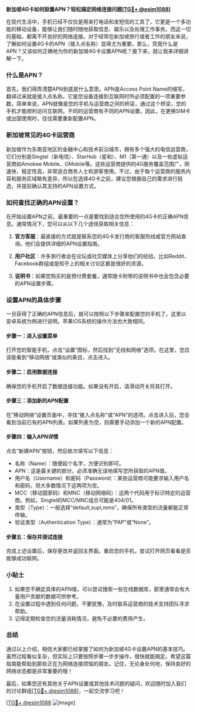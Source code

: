 **新加坡4G卡如何設置APN？轻松搞定网络连接问题[[TG💪+ @esim1088](https://t.me/s/esim1088)]**

在现代生活中，手机已经不仅仅是用来打电话和发短信的工具了，它更是一个多功能的移动设备，能够让我们随时随地获取信息、娱乐以及处理工作事务。而这一切的基础，都离不开良好的网络连接。对于经常在新加坡旅行或者工作的朋友来说，了解如何设置4G卡的APN（接入点名称）显得尤为重要。那么，究竟什么是APN？又该如何正确地为你的新加坡4G卡设置APN呢？接下来，就让我来详细讲解一下。

### 什么是APN？

首先，我们得弄清楚APN到底是什么意思。APN是Access Point Name的缩写，翻译过来就是接入点名称。它是您设备连接到互联网时所必须配置的一项重要参数。简单来说，APN就像是您的手机与运营商之间的桥梁，通过这个桥梁，您的手机才能顺利访问互联网。不同的运营商有不同的APN设置，因此，在更换SIM卡或出国使用时，往往需要重新配置APN。

### 新加坡常见的4G卡运营商

新加坡作为东南亚地区的金融中心和技术前沿城市，拥有多个强大的电信运营商，它们分别是Singtel（新电信）、StarHub（星和）、M1（第一通）以及一些虚拟运营商如Amobee Mobile、GMobile等。这些运营商提供的4G服务覆盖范围广，网速快，稳定性高，非常适合商务人士和游客使用。不过，由于每个运营商的服务内容和服务区域略有差异，所以在选择4G卡之前，建议您根据自己的需求进行挑选，并提前确认其支持的APN设置方式。

### 如何查找正确的APN设置？

在开始设置APN之前，最重要的一点是要找到适合您所使用的4G卡的正确APN信息。通常情况下，您可以从以下几个途径获取相关信息：

1. **官方客服**：最直接的方式就是联系您的4G卡发行商的客服热线或官方网站查询。他们会提供详细的APN设置指南。
   
2. **用户社区**：许多旅行者会在论坛或社交媒体上分享他们的经验。比如Reddit、Facebook群组或是知乎上的相关讨论区都是很好的资源。

3. **说明书**：如果您购买的是预付费套餐，通常随卡附带的说明书中也会包含必要的APN设置步骤。

### 设置APN的具体步骤

一旦获得了正确的APN信息后，就可以按照以下步骤来配置您的手机了。这里以安卓系统为例进行说明，苹果iOS系统的操作方法也大致相同。

#### 步骤一：进入设置菜单
打开您的智能手机，点击“设置”图标，然后找到“无线和网络”选项。在这里，您应该能看到“移动网络”或类似的条目，点击进入。

#### 步骤二：启用数据连接
确保您的手机开启了数据连接功能。如果没有开启，请滑动开关将其打开。

#### 步骤三：添加新的APN配置
在“移动网络”设置页面中，寻找“接入点名称”或“APN”的选项。点击进入后，您会看到当前已有的APN列表。如果列表为空，则需要手动添加一个新的APN配置。

#### 步骤四：输入APN详情
点击“新建APN”按钮，然后依次填写以下信息：
- 名称（Name）：随便起个名字，方便识别即可。
- APN：这是最关键的部分，必须准确无误地填写您所获取的APN值。
- 用户名（Username）和密码（Password）：某些运营商可能要求输入用户名和密码，但大多数情况下这两项为空。
- MCC（移动国家码）和MNC（移动网络码）：这两个代码用于标识特定的运营商。例如，Singtel的MCC/MNC组合可能是404/01。
- 类型（Type）：一般选择“default,supl,mms”，确保所有类型的流量都能正常传输。
- 验证类型（Authentication Type）：通常为“PAP”或“None”。

#### 步骤五：保存并测试连接
完成上述设置后，保存更改并返回主界面。重启您的手机，尝试打开网页看看是否能够成功联网。

### 小贴士

1. 如果您不确定具体的APN值，可以尝试搜索一些在线数据库，那里通常会有大量用户贡献的数据可供参考。
2. 在设置过程中遇到任何问题，不要犹豫，及时联系运营商的技术支持团队寻求帮助。
3. 记得定期检查您的流量消耗情况，避免不必要的费用产生。

### 总结

通过以上介绍，相信大家都已经掌握了如何为新加坡4G卡设置APN的基本技巧。虽然过程看似复杂，但实际上只要按照步骤一步步操作，很快就能搞定。希望这篇指南能帮助到那些正在为网络连接烦恼的朋友。记住，无论身处何地，保持良好的网络状态都是非常重要的哦！

最后，如果您还有其他关于APN设置或其他技术问题的疑问，欢迎随时加入我们的讨论群组[[TG💪+ @esim1088](https://t.me/s/esim1088)]，一起交流学习吧！

[[TG💪+ @esim1088](https://t.me/s/esim1088) ![Image](https://i.postimg.cc/4NQfJmqS/Snipaste-2025-05-13-00-14-12.png)]